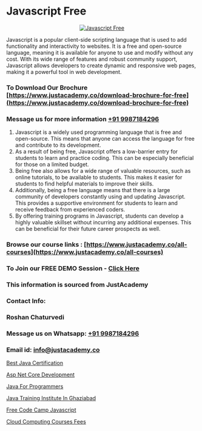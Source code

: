 # Javascript Free

<p align="center">
  <a href="https://justacademy.co/course-detail/javascript-training">
    <img src="https://justacademy.co/storage2/course_image/1676636853_course_image.webp" alt="Javascript Free">
  </a>
</p>


Javascript is a popular client-side scripting language that is used to add functionality and interactivity to websites. It is a free and open-source language, meaning it is available for anyone to use and modify without any cost. With its wide range of features and robust community support, Javascript allows developers to create dynamic and responsive web pages, making it a powerful tool in web development.
### To Download Our Brochure [https://www.justacademy.co/download-brochure-for-free](https://www.justacademy.co/download-brochure-for-free)
### Message us for more information [+91 9987184296](https://api.whatsapp.com/send?phone=919987184296)
1) Javascript is a widely used programming language that is free and open-source.
This means that anyone can access the language for free and contribute to its development.
2) As a result of being free, Javascript offers a low-barrier entry for students to learn and practice coding.
This can be especially beneficial for those on a limited budget.
3) Being free also allows for a wide range of valuable resources, such as online tutorials, to be available to students.
This makes it easier for students to find helpful materials to improve their skills.
4) Additionally, being a free language means that there is a large community of developers constantly using and updating Javascript.
This provides a supportive environment for students to learn and receive feedback from experienced coders.
5) By offering training programs in Javascript, students can develop a highly valuable skillset without incurring any additional expenses.
This can be beneficial for their future career prospects as well.

### Browse our course links : [https://www.justacademy.co/all-courses](https://www.justacademy.co/all-courses) 
### To Join our FREE DEMO Session - [Click Here](https://www.justacademy.co/register-for-course-demo)


### This information is sourced from JustAcademy
### Contact Info:
### Roshan Chaturvedi
### Message us on Whatsapp: [+91 9987184296](https://api.whatsapp.com/send?phone=919987184296)
### Email id: [info@justacademy.co](mailto:info@justacademy.co)
                
[Best Java Certification](https://www.linkedin.com/pulse/best-java-certification-justacademy-mumbai-p8smc/)

[Asp Net Core Development](https://www.linkedin.com/pulse/asp-net-core-development-justacademy-jaipur-jwz3c?trackingId=zaEuiSxfKQJ%2FSlpxqJJ8iQ%3D%3D&lipi=urn%3Ali%3Apage%3Ad_flagship3_company_admin%3BIXUBIWFOQ8%2BPAHGixoaE%2FQ%3D%3D)

[Java For Programmers](https://medium.com/@shivamja27/java-for-programmers-28ec7551bb56)

[Java Training Institute In Ghaziabad](https://medium.com/@mahi3106/java-training-institute-in-ghaziabad-2e989441f16c)

[Free Code Camp Javascript](https://justacademyin.github.io/justacademy/free-code-camp-javascript)

[Cloud Computing Courses Fees](https://justacademyin.github.io/justacademy/cloud-computing-courses-fees)

